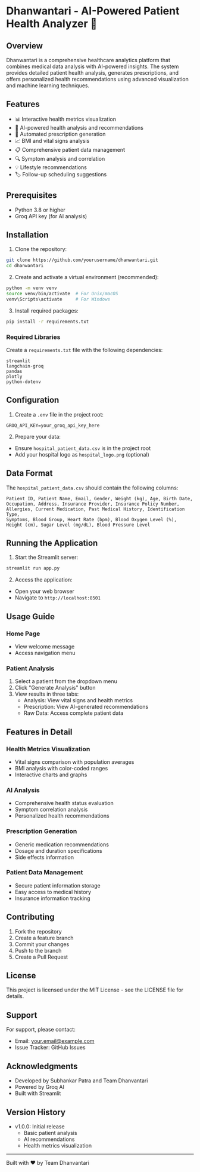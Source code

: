 # Dhanwantari - AI-Powered Patient Health Analyzer 🏥

## Overview
Dhanwantari is a comprehensive healthcare analytics platform that combines medical data analysis with AI-powered insights. The system provides detailed patient health analysis, generates prescriptions, and offers personalized health recommendations using advanced visualization and machine learning techniques.

## Features
- 📊 Interactive health metrics visualization
- 🤖 AI-powered health analysis and recommendations
- 💊 Automated prescription generation
- 📈 BMI and vital signs analysis
- 📋 Comprehensive patient data management
- 🔍 Symptom analysis and correlation
- 💡 Lifestyle recommendations
- 🏷️ Follow-up scheduling suggestions

## Prerequisites
- Python 3.8 or higher
- Groq API key (for AI analysis)

## Installation

1. Clone the repository:
```bash
git clone https://github.com/yourusername/dhanwantari.git
cd dhanwantari
```

2. Create and activate a virtual environment (recommended):
```bash
python -m venv venv
source venv/bin/activate  # For Unix/macOS
venv\Scripts\activate     # For Windows
```

3. Install required packages:
```bash
pip install -r requirements.txt
```

### Required Libraries
Create a `requirements.txt` file with the following dependencies:
```
streamlit
langchain-groq
pandas
plotly
python-dotenv
```

## Configuration

1. Create a `.env` file in the project root:
```
GROQ_API_KEY=your_groq_api_key_here
```

2. Prepare your data:
- Ensure `hospital_patient_data.csv` is in the project root
- Add your hospital logo as `hospital_logo.png` (optional)

## Data Format
The `hospital_patient_data.csv` should contain the following columns:
```
Patient ID, Patient Name, Email, Gender, Weight (kg), Age, Birth Date, 
Occupation, Address, Insurance Provider, Insurance Policy Number, 
Allergies, Current Medication, Past Medical History, Identification Type, 
Symptoms, Blood Group, Heart Rate (bpm), Blood Oxygen Level (%), 
Height (cm), Sugar Level (mg/dL), Blood Pressure Level
```

## Running the Application

1. Start the Streamlit server:
```bash
streamlit run app.py
```

2. Access the application:
- Open your web browser
- Navigate to `http://localhost:8501`

## Usage Guide

### Home Page
- View welcome message
- Access navigation menu

### Patient Analysis
1. Select a patient from the dropdown menu
2. Click "Generate Analysis" button
3. View results in three tabs:
   - Analysis: View vital signs and health metrics
   - Prescription: View AI-generated recommendations
   - Raw Data: Access complete patient data

## Features in Detail

### Health Metrics Visualization
- Vital signs comparison with population averages
- BMI analysis with color-coded ranges
- Interactive charts and graphs

### AI Analysis
- Comprehensive health status evaluation
- Symptom correlation analysis
- Personalized health recommendations

### Prescription Generation
- Generic medication recommendations
- Dosage and duration specifications
- Side effects information

### Patient Data Management
- Secure patient information storage
- Easy access to medical history
- Insurance information tracking

## Contributing
1. Fork the repository
2. Create a feature branch
3. Commit your changes
4. Push to the branch
5. Create a Pull Request

## License
This project is licensed under the MIT License - see the LICENSE file for details.

## Support
For support, please contact:
- Email: your.email@example.com
- Issue Tracker: GitHub Issues

## Acknowledgments
- Developed by Subhankar Patra and Team Dhanvantari
- Powered by Groq AI
- Built with Streamlit

## Version History
- v1.0.0: Initial release
  - Basic patient analysis
  - AI recommendations
  - Health metrics visualization

---

Built with ❤️ by Team Dhanvantari